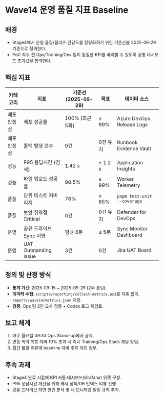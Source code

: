 # Wave14 운영 품질 지표 Baseline

## 배경
- Stage4에서 운영 품질/릴리즈 건강도를 정량화하기 위한 기준선을 2025-09-29 기준으로 정의한다.
- PoC 착수 전 Ops/Training/Dev 팀이 동일한 KPI를 바라볼 수 있도록 공통 대시보드 초기값을 합의한다.

## 핵심 지표
| 카테고리 | 지표 | 기준선 (2025-09-29) | 목표 | 데이터 소스 |
| --- | --- | --- | --- | --- |
| 배포 안정성 | 배포 성공률 | 100% (최근 5회) | ≥ 99% | Azure DevOps Release Logs |
| 배포 안정성 | 롤백 발생 건수 | 0건 | 0건 유지 | Runbook Evidence Vault |
| 성능 | P95 응답시간 (검색) | 1.42 s | ≤ 1.2 s | Application Insights |
| 성능 | 파일 업로드 성공률 | 98.5% | ≥ 99% | Worker Telemetry |
| 품질 | 단위 테스트 커버리지 | 78% | ≥ 85% | `pnpm test:unit --coverage` |
| 품질 | 보안 취약점 Critical | 0건 | 0건 유지 | Defender for DevOps |
| 운영 | 공유 드라이브 Sync 지연 | 평균 6분 | ≤ 5분 | Sync Monitor Dashboard |
| 운영 | UAT Outstanding Issue | 3건 | 0건 | Jira UAT Board |

## 정의 및 산정 방식
- **통계 기간**: 2025-09-15 ~ 2025-09-29 (2주 롤링).
- **데이터 수집**: `scripts/reporting/collect-metrics.ps1`로 자동 집계, `reports/wave14/metrics.json` 저장.
- **검증**: Ops 팀 2인 교차 검증 + Codex 로그 재검토.

## 보고 체계
1. 매주 월요일 09:30 Ops Stand-up에서 공유.
2. 변동 폭이 목표 대비 10% 초과 시 즉시 Training/Ops Slack 채널 알림.
3. 월간 품질 리뷰에 baseline 대비 추이 차트 첨부.

## 후속 과제
- Stage4 완료 시점에 KPI 자동 대시보드(Grafana) 위젯 구성.
- P95 응답시간 개선을 위해 캐시 정책/DB 인덱스 리뷰 진행.
- 공유 드라이브 지연 원인 분석 및 새 모니터링 알림 규칙 추가.
